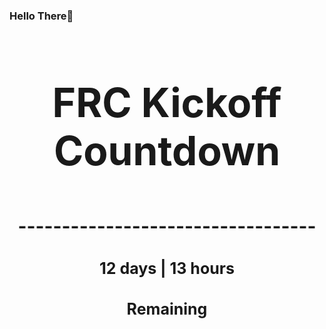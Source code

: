 ### Hello There👋

<!---START-TIMER--->
<h3 align='center' style='font-size: 64px;'>FRC Kickoff Countdown</h3>
<h3 align='center' style='font-size: 30px;'>----------------------------------</h3>
<h3 align='center' style='font-size: 25px;'>12 days | 13 hours</h3>
<h3 align='center' style='font-size: 25px;'>Remaining</h3>
<!---END-TIMER--->
